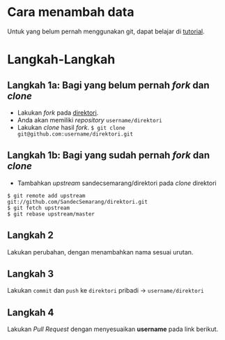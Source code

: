 # Cara menambah data
Untuk yang belum pernah menggunakan git, dapat belajar di [tutorial](https://github.com/endymuhardin/belajarGit).

# Langkah-Langkah
## Langkah 1a: Bagi yang belum pernah *fork* dan *clone*
- Lakukan *fork* pada [direktori](https://github.com/SandecSemarang/direktori).
- Anda akan memiliki *repository* `username/direktori`
- Lakukan *clone* hasil *fork*. `$ git clone git@github.com:username/direktori.git`

## Langkah 1b: Bagi yang sudah pernah *fork* dan *clone*
- Tambahkan *upstream* sandecsemarang/direktori pada *clone* direktori

`$ git remote add upstream git://github.com/SandecSemarang/direktori.git`<br/>
`$ git fetch upstream`<br/>
`$ git rebase upstream/master`<br/>

## Langkah 2
Lakukan perubahan, dengan menambahkan nama sesuai urutan.

## Langkah 3
Lakukan `commit` dan `push` ke `direktori` pribadi -> `username/direktori`

## Langkah 4
Lakukan *Pull Request* dengan menyesuaikan **username**  pada link berikut.
